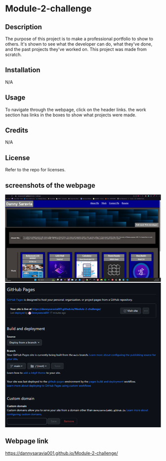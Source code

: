 # Module-2-challenge

## Description
The purpose of this project is to make a professional portfolio to show to others. It's shown to see what the developer can do, what they've done, and the past projects they've worked on. This project was made from scratch.

## Installation

N/A

## Usage
To navigate through the webpage, click on the header links. the work section has links in the boxes to show what projects were made.

## Credits

N/A

## License

Refer to the repo for licenses. 


## screenshots of the webpage

![Alt text](<Deployed- webpage.png>)![Alt text](assets/deployed-webpage2.png)

## Webpage link

https://dannysaravia001.github.io/Module-2-challenge/